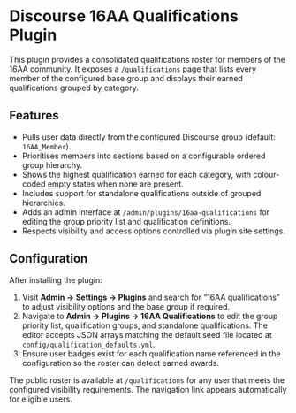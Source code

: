 # Discourse 16AA Qualifications Plugin

This plugin provides a consolidated qualifications roster for members of the 16AA community. It exposes a `/qualifications` page that lists every member of the configured base group and displays their earned qualifications grouped by category.

## Features

- Pulls user data directly from the configured Discourse group (default: `16AA_Member`).
- Prioritises members into sections based on a configurable ordered group hierarchy.
- Shows the highest qualification earned for each category, with colour-coded empty states when none are present.
- Includes support for standalone qualifications outside of grouped hierarchies.
- Adds an admin interface at `/admin/plugins/16aa-qualifications` for editing the group priority list and qualification definitions.
- Respects visibility and access options controlled via plugin site settings.

## Configuration

After installing the plugin:

1. Visit **Admin → Settings → Plugins** and search for “16AA qualifications” to adjust visibility options and the base group if required.
2. Navigate to **Admin → Plugins → 16AA Qualifications** to edit the group priority list, qualification groups, and standalone qualifications. The editor accepts JSON arrays matching the default seed file located at `config/qualification_defaults.yml`.
3. Ensure user badges exist for each qualification name referenced in the configuration so the roster can detect earned awards.

The public roster is available at `/qualifications` for any user that meets the configured visibility requirements. The navigation link appears automatically for eligible users.
